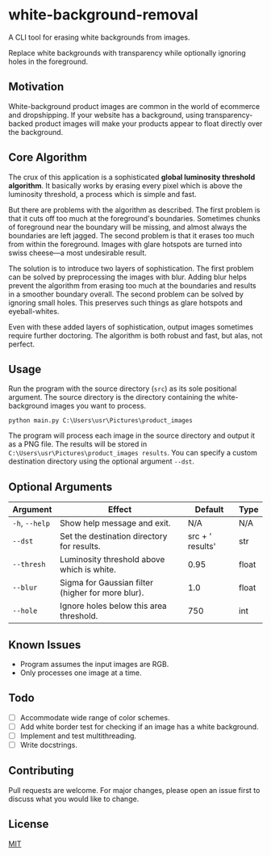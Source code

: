 # white-background-removal
A CLI tool for erasing white backgrounds from images.

Replace white backgrounds with transparency while optionally ignoring holes in the foreground.

## Motivation
White-background product images are common in the world of ecommerce and dropshipping. If your website has a background, using transparency-backed product images will make your products appear to float directly over the background.

## Core Algorithm

The crux of this application is a sophisticated **global luminosity threshold algorithm**. It basically works by erasing every pixel which is above the luminosity threshold, a process which is simple and fast.

But there are problems with the algorithm as described. The first problem is that it cuts off too much at the foreground's boundaries. Sometimes chunks of foreground near the boundary will be missing, and almost always the boundaries are left jagged. The second problem is that it erases too much from within the foreground. Images with glare hotspots are turned into swiss cheese&mdash;a most undesirable result.

The solution is to introduce two layers of sophistication. The first problem can be solved by preprocessing the images with blur. Adding blur helps prevent the algorithm from erasing too much at the boundaries and results in a smoother boundary overall. The second problem can be solved by ignoring small holes. This preserves such things as glare hotspots and eyeball-whites.

Even with these added layers of sophistication, output images sometimes require further doctoring. The algorithm is both robust and fast, but alas, not perfect.

## Usage
Run the program with the source directory (`src`) as its sole positional argument. The source directory is the directory containing the white-background images you want to process.

```shell
python main.py C:\Users\usr\Pictures\product_images
```

The program will process each image in the source directory and output it as a PNG file. The results will be stored in `C:\Users\usr\Pictures\product_images results`. You can specify a custom destination directory using the optional argument `--dst`.

## Optional Arguments

| Argument       | Effect                                            | Default                  | Type  |
| -------------- | ------------------------------------------------- | ------------------------ | ----- |
| `-h`, `--help` | Show help message and exit.                       | N/A                      | N/A   |
| `--dst`        | Set the destination directory for results.        | src + ' results' | str   |
| `--thresh`     | Luminosity threshold above which is white.        | 0.95                     | float |
| `--blur`       | Sigma for Gaussian filter (higher for more blur). | 1.0                      | float |
| `--hole`       | Ignore holes below this area threshold.           | 750                      | int   |

## Known Issues

- Program assumes the input images are RGB.
- Only processes one image at a time.

## Todo
- [ ] Accommodate wide range of color schemes.
- [ ] Add white border test for checking if an image has a white background.
- [ ] Implement and test multithreading.
- [ ] Write docstrings.

## Contributing
Pull requests are welcome. For major changes, please open an issue first to discuss what you would like to change.

## License
[MIT](https://choosealicense.com/licenses/mit/)
